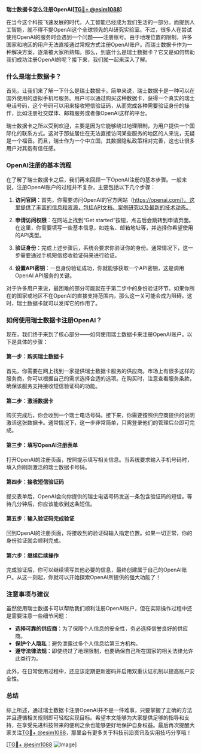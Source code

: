 **瑞士数据卡怎么注册OpenAI[[TG💪+ @esim1088](https://t.me/s/esim1088)]**

在当今这个科技飞速发展的时代，人工智能已经成为我们生活的一部分。而提到人工智能，就不得不提OpenAI这个全球领先的AI研究实验室。不过，很多人在尝试使用OpenAI的服务时会遇到一个问题——注册账号。由于地理位置的限制，许多国家和地区的用户无法直接通过常规方式注册OpenAI账户。而瑞士数据卡作为一种解决方案，逐渐被大家所熟知。那么，到底什么是瑞士数据卡？它又是如何帮助我们成功注册OpenAI的呢？接下来，我们就一起来深入了解。

### 什么是瑞士数据卡？

首先，让我们来了解一下什么是瑞士数据卡。简单来说，瑞士数据卡是一种可以在国外使用的虚拟手机号服务。用户可以通过购买这种数据卡，获得一个真实的瑞士电话号码，这个号码可以用来接收短信验证码，从而完成各种需要验证身份的操作，比如注册社交媒体、邮箱服务或者像OpenAI这样的平台。

瑞士数据卡之所以受到欢迎，主要是因为它能够绕过地理限制，为用户提供一个国际化的联系方式。这对于那些居住在无法直接访问某些服务的地区的人来说，无疑是一个福音。而且，瑞士作为一个中立国，其数据隐私政策相对完善，这也让很多用户对其抱有信任感。

### OpenAI注册的基本流程

在了解了瑞士数据卡之后，我们再来回顾一下OpenAI注册的基本步骤。一般来说，注册OpenAI账户的过程并不复杂，主要包括以下几个步骤：

1. **访问官网**：首先，你需要访问OpenAI的官方网站（https://openai.com/）。这里提供了丰富的信息和资源，包括API文档、案例研究以及最新的技术动态。

2. **申请访问权限**：在网站上找到“Get started”按钮，点击后会跳转到申请页面。在这里，你需要填写一些基本信息，如姓名、邮箱地址等，并选择你希望使用的API类型。

3. **验证身份**：完成上述步骤后，系统会要求你验证你的身份。通常情况下，这一步需要通过手机短信接收验证码来进行验证。

4. **设置API密钥**：一旦身份验证成功，你就能够获取一个API密钥，这是调用OpenAI API服务的关键。

对于许多用户来说，最困难的部分可能就在于第二步中的身份验证环节。如果你所在的国家或地区不在OpenAI的直接支持范围内，那么这一关可能会成为阻碍。这时，瑞士数据卡就可以发挥它的作用了。

### 如何使用瑞士数据卡注册OpenAI？

现在，我们终于来到了核心部分——如何使用瑞士数据卡来注册OpenAI账户。以下是具体的步骤：

#### 第一步：购买瑞士数据卡

首先，你需要在网上找到一家提供瑞士数据卡服务的供应商。市场上有很多这样的服务商，你可以根据自己的需求选择合适的选项。在购买时，注意查看服务条款，确保该服务支持接收短信验证码的功能。

#### 第二步：激活数据卡

购买完成后，你会收到一个瑞士电话号码。接下来，你需要按照供应商提供的说明激活这张数据卡。通常情况下，这一步非常简单，只需登录他们的管理后台即可完成。

#### 第三步：填写OpenAI注册表单

打开OpenAI的注册页面，按照提示填写相关信息。当系统要求输入手机号码时，填入你刚刚激活的瑞士数据卡号码。

#### 第四步：接收短信验证码

提交表单后，OpenAI会向你提供的瑞士电话号码发送一条包含验证码的短信。等待几分钟后，你应该能收到这条短信。

#### 第五步：输入验证码完成验证

回到OpenAI的注册页面，将接收到的验证码输入指定位置。如果一切正常，你的身份验证就会顺利完成。

#### 第六步：继续后续操作

完成验证后，你可以继续填写其他必要的信息，最终创建属于自己的OpenAI账户。从这一刻起，你就可以开始探索OpenAI所提供的强大功能了！

### 注意事项与建议

虽然使用瑞士数据卡可以帮助我们顺利注册OpenAI账户，但在实际操作过程中还是需要注意一些细节问题：

- **选择可靠的供应商**：为了保障个人信息的安全性，务必选择信誉良好的供应商。
- **保护个人隐私**：避免泄露过多个人信息给第三方机构。
- **遵守法律法规**：即使绕过了地理限制，也要确保自己所在国家的相关法律允许此类行为。

此外，在日常使用过程中，还应该定期更新密码并启用双重认证机制以提高账户安全性。

### 总结

综上所述，通过瑞士数据卡注册OpenAI并不是一件难事，只要掌握了正确的方法并且遵循相关规则即可轻松实现目标。希望本文能够为大家提供足够的指导和支持，在享受先进科技带来的便利之余也能够更好地保护自身权益。最后再次提醒大家关注[TG💪+ @esim1088](https://t.me/s/esim1088)，那里会有更多关于科技前沿资讯及实用技巧分享哦！

[[TG💪+ @esim1088](https://t.me/s/esim1088) ![Image](https://i.postimg.cc/4NQfJmqS/Snipaste-2025-05-13-00-14-12.png)]